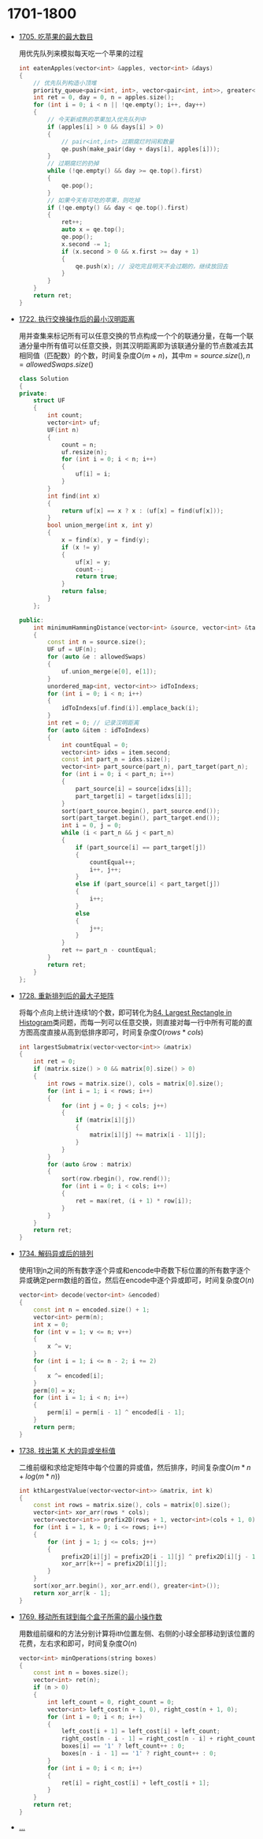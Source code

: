 <!--
 * @Filename: 
 * @Author: shifaqiang
 * @Email: 14061115@buaa.edu.cn
 * @Github: https://github.com/luoboganer
 * @Date: 2020-09-05 11:29:59
 * @LastEditors: shifaqiang
 * @LastEditTime: 2021-05-11 14:09:04
 * @Software: Visual Studio Code
 * @Description: 1701-1800
-->

# 1701-1800

- [1705. 吃苹果的最大数目](https://leetcode-cn.com/problems/maximum-number-of-eaten-apples/)

	用优先队列来模拟每天吃一个苹果的过程

	```cpp
	int eatenApples(vector<int> &apples, vector<int> &days)
	{
		// 优先队列构造小顶堆
		priority_queue<pair<int, int>, vector<pair<int, int>>, greater<pair<int, int>>> qe;
		int ret = 0, day = 0, n = apples.size();
		for (int i = 0; i < n || !qe.empty(); i++, day++)
		{
			// 今天新成熟的苹果加入优先队列中
			if (apples[i] > 0 && days[i] > 0)
			{
				// pair<int,int> 过期腐烂时间和数量
				qe.push(make_pair(day + days[i], apples[i]));
			}
			// 过期腐烂的扔掉
			while (!qe.empty() && day >= qe.top().first)
			{
				qe.pop();
			}
			// 如果今天有可吃的苹果，则吃掉
			if (!qe.empty() && day < qe.top().first)
			{
				ret++;
				auto x = qe.top();
				qe.pop();
				x.second -= 1;
				if (x.second > 0 && x.first >= day + 1)
				{
					qe.push(x); // 没吃完且明天不会过期的，继续放回去
				}
			}
		}
		return ret;
	}
	```

- [1722. 执行交换操作后的最小汉明距离](https://leetcode-cn.com/problems/minimize-hamming-distance-after-swap-operations/)

	用并查集来标记所有可以任意交换的节点构成一个个的联通分量，在每一个联通分量中所有值可以任意交换，则其汉明距离即为该联通分量的节点数减去其相同值（匹配数）的个数，时间复杂度$O(m+n)$，其中$m=source.size(),n=allowedSwaps.size()$

	```cpp
	class Solution
	{
	private:
		struct UF
		{
			int count;
			vector<int> uf;
			UF(int n)
			{
				count = n;
				uf.resize(n);
				for (int i = 0; i < n; i++)
				{
					uf[i] = i;
				}
			}
			int find(int x)
			{
				return uf[x] == x ? x : (uf[x] = find(uf[x]));
			}
			bool union_merge(int x, int y)
			{
				x = find(x), y = find(y);
				if (x != y)
				{
					uf[x] = y;
					count--;
					return true;
				}
				return false;
			}
		};

	public:
		int minimumHammingDistance(vector<int> &source, vector<int> &target, vector<vector<int>> &allowedSwaps)
		{
			const int n = source.size();
			UF uf = UF(n);
			for (auto &e : allowedSwaps)
			{
				uf.union_merge(e[0], e[1]);
			}
			unordered_map<int, vector<int>> idToIndexs;
			for (int i = 0; i < n; i++)
			{
				idToIndexs[uf.find(i)].emplace_back(i);
			}
			int ret = 0; // 记录汉明距离
			for (auto &item : idToIndexs)
			{
				int countEqual = 0;
				vector<int> idxs = item.second;
				const int part_n = idxs.size();
				vector<int> part_source(part_n), part_target(part_n);
				for (int i = 0; i < part_n; i++)
				{
					part_source[i] = source[idxs[i]];
					part_target[i] = target[idxs[i]];
				}
				sort(part_source.begin(), part_source.end());
				sort(part_target.begin(), part_target.end());
				int i = 0, j = 0;
				while (i < part_n && j < part_n)
				{
					if (part_source[i] == part_target[j])
					{
						countEqual++;
						i++, j++;
					}
					else if (part_source[i] < part_target[j])
					{
						i++;
					}
					else
					{
						j++;
					}
				}
				ret += part_n - countEqual;
			}
			return ret;
		}
	};
	```

- [1728. 重新排列后的最大子矩阵](https://leetcode-cn.com/problems/largest-submatrix-with-rearrangements/)

	将每个点向上统计连续1的个数，即可转化为[84. Largest Rectangle in Histogram](https://leetcode.com/problems/largest-rectangle-in-histogram/)类问题，而每一列可以任意交换，则直接对每一行中所有可能的直方图高度直接从高到低排序即可，时间复杂度$O(rows*cols)$

	```cpp
	int largestSubmatrix(vector<vector<int>> &matrix)
	{
		int ret = 0;
		if (matrix.size() > 0 && matrix[0].size() > 0)
		{
			int rows = matrix.size(), cols = matrix[0].size();
			for (int i = 1; i < rows; i++)
			{
				for (int j = 0; j < cols; j++)
				{
					if (matrix[i][j])
					{
						matrix[i][j] += matrix[i - 1][j];
					}
				}
			}
			for (auto &row : matrix)
			{
				sort(row.rbegin(), row.rend());
				for (int i = 0; i < cols; i++)
				{
					ret = max(ret, (i + 1) * row[i]);
				}
			}
		}
		return ret;
	}
	```

- [1734. 解码异或后的排列](https://leetcode-cn.com/problems/decode-xored-permutation/)

	使用1到n之间的所有数字逐个异或和encode中奇数下标位置的所有数字逐个异或确定perm数组的首位，然后在encode中逐个异或即可，时间复杂度$O(n)$

	```cpp
	vector<int> decode(vector<int> &encoded)
	{
		const int n = encoded.size() + 1;
		vector<int> perm(n);
		int x = 0;
		for (int v = 1; v <= n; v++)
		{
			x ^= v;
		}
		for (int i = 1; i <= n - 2; i += 2)
		{
			x ^= encoded[i];
		}
		perm[0] = x;
		for (int i = 1; i < n; i++)
		{
			perm[i] = perm[i - 1] ^ encoded[i - 1];
		}
		return perm;
	}
	```

- [1738. 找出第 K 大的异或坐标值](https://leetcode-cn.com/problems/find-kth-largest-xor-coordinate-value/)

	二维前缀和求给定矩阵中每个位置的异或值，然后排序，时间复杂度$O(m*n+log(m*n))$

	```cpp
	int kthLargestValue(vector<vector<int>> &matrix, int k)
	{
		const int rows = matrix.size(), cols = matrix[0].size();
		vector<int> xor_arr(rows * cols);
		vector<vector<int>> prefix2D(rows + 1, vector<int>(cols + 1, 0));
		for (int i = 1, k = 0; i <= rows; i++)
		{
			for (int j = 1; j <= cols; j++)
			{
				prefix2D[i][j] = prefix2D[i - 1][j] ^ prefix2D[i][j - 1] ^ prefix2D[i - 1][j - 1] ^ matrix[i - 1][j - 1];
				xor_arr[k++] = prefix2D[i][j];
			}
		}
		sort(xor_arr.begin(), xor_arr.end(), greater<int>());
		return xor_arr[k - 1];
	}
	```

- [1769. 移动所有球到每个盒子所需的最小操作数](https://leetcode-cn.com/problems/minimum-number-of-operations-to-move-all-balls-to-each-box/)

	用数组前缀和的方法分别计算将$ith$位置左侧、右侧的小球全部移动到该位置的花费，左右求和即可，时间复杂度$O(n)$

	```cpp
	vector<int> minOperations(string boxes)
	{
		const int n = boxes.size();
		vector<int> ret(n);
		if (n > 0)
		{
			int left_count = 0, right_count = 0;
			vector<int> left_cost(n + 1, 0), right_cost(n + 1, 0);
			for (int i = 0; i < n; i++)
			{
				left_cost[i + 1] = left_cost[i] + left_count;
				right_cost[n - i - 1] = right_cost[n - i] + right_count;
				boxes[i] == '1' ? left_count++ : 0;
				boxes[n - i - 1] == '1' ? right_count++ : 0;
			}
			for (int i = 0; i < n; i++)
			{
				ret[i] = right_cost[i] + left_cost[i + 1];
			}
		}
		return ret;
	}
	```

- [...](123)
